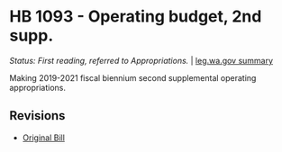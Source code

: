 # HB 1093 - Operating budget, 2nd supp.
*Status: First reading, referred to Appropriations.* | [leg.wa.gov summary](https://app.leg.wa.gov/billsummary?BillNumber=1093&Year=2021)

Making 2019-2021 fiscal biennium second supplemental operating appropriations.

## Revisions
* [Original Bill](1/)
